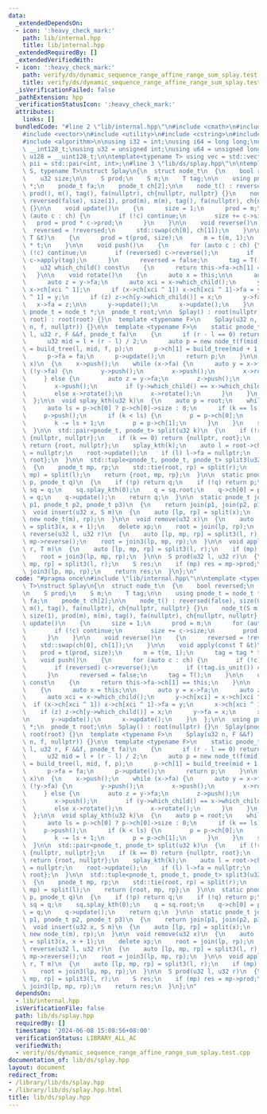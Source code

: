 ```yaml
---
data:
  _extendedDependsOn:
  - icon: ':heavy_check_mark:'
    path: lib/internal.hpp
    title: lib/internal.hpp
  _extendedRequiredBy: []
  _extendedVerifiedWith:
  - icon: ':heavy_check_mark:'
    path: verify/ds/dynamic_sequence_range_affine_range_sum_splay.test.cpp
    title: verify/ds/dynamic_sequence_range_affine_range_sum_splay.test.cpp
  _isVerificationFailed: false
  _pathExtension: hpp
  _verificationStatusIcon: ':heavy_check_mark:'
  attributes:
    links: []
  bundledCode: "#line 2 \"lib/internal.hpp\"\n#include <cmath>\n#include <tuple>\n\
    #include <vector>\n#include <utility>\n#include <cstring>\n#include <iostream>\n\
    #include <algorithm>\n\nusing i32 = int;\nusing i64 = long long;\nusing i128 =\
    \ __int128_t;\nusing u32 = unsigned int;\nusing u64 = unsigned long long;\nusing\
    \ u128 = __uint128_t;\n\ntemplate<typename T> using vec = std::vector<T>;\nusing\
    \ pii = std::pair<int, int>;\n#line 3 \"lib/ds/splay.hpp\"\n\ntemplate <typename\
    \ S, typename T>\nstruct Splay\n{\n  struct node_t\n  {\n    bool reversed;\n\
    \    u32 size;\n\n    S prod;\n    S m;\n    T tag;\n\n    using pnode_t = node_t\
    \ *;\n    pnode_t fa;\n    pnode_t ch[2];\n\n    node_t() : reversed(false), size(0),\
    \ prod(), m(), tag(), fa(nullptr), ch{nullptr, nullptr} {}\n    node_t(S m) :\
    \ reversed(false), size(1), prod(m), m(m), tag(), fa(nullptr), ch{nullptr, nullptr}\
    \ {}\n\n    void update()\n    {\n      size = 1;\n      prod = m;\n      for\
    \ (auto c : ch) {\n        if (!c) continue;\n        size += c->size;\n     \
    \   prod = prod * c->prod;\n      }\n    }\n\n    void reverse()\n    {\n    \
    \  reversed = !reversed;\n      std::swap(ch[0], ch[1]);\n    }\n\n    void apply(const\
    \ T &t)\n    {\n      prod = t(prod, size);\n      m = t(m, 1);\n      tag = tag\
    \ * t;\n    }\n\n    void push()\n    {\n      for (auto c : ch) {\n        if\
    \ (!c) continue;\n        if (reversed) c->reverse();\n        if (!tag.is_unit())\
    \ c->apply(tag);\n      }\n      reversed = false;\n      tag = T();\n    }\n\n\
    \    u32 which_child() const\n    {\n      return this->fa->ch[1] == this;\n \
    \   }\n\n    void rotate()\n    {\n      auto x = this;\n\n      auto y = x->fa;\n\
    \      auto z = y->fa;\n      auto xci = x->which_child();\n      y->ch[xci] =\
    \ x->ch[xci ^ 1];\n      if (x->ch[xci ^ 1]) x->ch[xci ^ 1]->fa = y;\n      x->ch[xci\
    \ ^ 1] = y;\n      if (z) z->ch[y->which_child()] = x;\n      y->fa = x;\n   \
    \   x->fa = z;\n\n      y->update();\n      x->update();\n    }\n  };\n\n  using\
    \ pnode_t = node_t *;\n  pnode_t root;\n\n  Splay() : root(nullptr) {}\n  Splay(pnode_t\
    \ root) : root(root) {}\n  template <typename F>\n    Splay(u32 n, F &&f) : root(build_tree(0,\
    \ n, f, nullptr)) {}\n\n  template <typename F>\n    static pnode_t build_tree(u32\
    \ l, u32 r, F &&f, pnode_t fa)\n    {\n      if (r - l == 0) return nullptr;\n\
    \      u32 mid = l + (r - l) / 2;\n      auto p = new node_t(f(mid));\n      p->ch[0]\
    \ = build_tree(l, mid, f, p);\n      p->ch[1] = build_tree(mid + 1, r, f, p);\n\
    \      p->fa = fa;\n      p->update();\n      return p;\n    }\n\n  void splay(pnode_t\
    \ x)\n  {\n    x->push();\n    while (x->fa) {\n      auto y = x->fa;\n      if\
    \ (!y->fa) {\n        y->push();\n        x->push();\n        x->rotate();\n \
    \     } else {\n        auto z = y->fa;\n        z->push();\n        y->push();\n\
    \        x->push();\n        if (y->which_child() == x->which_child()) y->rotate();\n\
    \        else x->rotate();\n        x->rotate();\n      }\n    }\n    root = x;\n\
    \  };\n\n  void splay_kth(u32 k)\n  {\n    auto p = root;\n    while (true) {\n\
    \      auto ls = p->ch[0] ? p->ch[0]->size : 0;\n      if (k == ls) break;\n \
    \     p->push();\n      if (k < ls) {\n        p = p->ch[0];\n      } else {\n\
    \        k -= ls + 1;\n        p = p->ch[1];\n      }\n    }\n    splay(p);\n\
    \  }\n\n  std::pair<pnode_t, pnode_t> split(u32 k)\n  {\n    if (!root) return\
    \ {nullptr, nullptr};\n    if (k == 0) return {nullptr, root};\n    if (k == root->size)\
    \ return {root, nullptr};\n    splay_kth(k);\n    auto l = root->ch[0];\n    root->ch[0]\
    \ = nullptr;\n    root->update();\n    if (l) l->fa = nullptr;\n    return {l,\
    \ root};\n  }\n\n  std::tuple<pnode_t, pnode_t, pnode_t> split3(u32 l, u32 r)\n\
    \  {\n    pnode_t mp, rp;\n    std::tie(root, rp) = split(r);\n    std::tie(root,\
    \ mp) = split(l);\n    return {root, mp, rp};\n  }\n\n  static pnode_t join(pnode_t\
    \ p, pnode_t q)\n  {\n    if (!p) return q;\n    if (!q) return p;\n    Splay\
    \ sq = q;\n    sq.splay_kth(0);\n    q = sq.root;\n    q->ch[0] = p;\n    p->fa\
    \ = q;\n    q->update();\n    return q;\n  }\n\n  static pnode_t join3(pnode_t\
    \ p1, pnode_t p2, pnode_t p3)\n  {\n    return join(p1, join(p2, p3));\n  }\n\n\
    \  void insert(u32 x, S m)\n  {\n    auto [lp, rp] = split(x);\n    root = join3(lp,\
    \ new node_t(m), rp);\n  }\n\n  void remove(u32 x)\n  {\n    auto [lp, xp, rp]\
    \ = split3(x, x + 1);\n    delete xp;\n    root = join(lp, rp);\n  }\n\n  void\
    \ reverse(u32 l, u32 r)\n  {\n    auto [lp, mp, rp] = split3(l, r);\n    if (mp)\
    \ mp->reverse();\n    root = join3(lp, mp, rp);\n  }\n\n  void apply(u32 l, u32\
    \ r, T m)\n  {\n    auto [lp, mp, rp] = split3(l, r);\n    if (mp) mp->apply(m);\n\
    \    root = join3(lp, mp, rp);\n  }\n\n  S prod(u32 l, u32 r)\n  {\n    auto [lp,\
    \ mp, rp] = split3(l, r);\n    S res;\n    if (mp) res = mp->prod;\n    root =\
    \ join3(lp, mp, rp);\n    return res;\n  }\n};\n"
  code: "#pragma once\n#include \"lib/internal.hpp\"\n\ntemplate <typename S, typename\
    \ T>\nstruct Splay\n{\n  struct node_t\n  {\n    bool reversed;\n    u32 size;\n\
    \n    S prod;\n    S m;\n    T tag;\n\n    using pnode_t = node_t *;\n    pnode_t\
    \ fa;\n    pnode_t ch[2];\n\n    node_t() : reversed(false), size(0), prod(),\
    \ m(), tag(), fa(nullptr), ch{nullptr, nullptr} {}\n    node_t(S m) : reversed(false),\
    \ size(1), prod(m), m(m), tag(), fa(nullptr), ch{nullptr, nullptr} {}\n\n    void\
    \ update()\n    {\n      size = 1;\n      prod = m;\n      for (auto c : ch) {\n\
    \        if (!c) continue;\n        size += c->size;\n        prod = prod * c->prod;\n\
    \      }\n    }\n\n    void reverse()\n    {\n      reversed = !reversed;\n  \
    \    std::swap(ch[0], ch[1]);\n    }\n\n    void apply(const T &t)\n    {\n  \
    \    prod = t(prod, size);\n      m = t(m, 1);\n      tag = tag * t;\n    }\n\n\
    \    void push()\n    {\n      for (auto c : ch) {\n        if (!c) continue;\n\
    \        if (reversed) c->reverse();\n        if (!tag.is_unit()) c->apply(tag);\n\
    \      }\n      reversed = false;\n      tag = T();\n    }\n\n    u32 which_child()\
    \ const\n    {\n      return this->fa->ch[1] == this;\n    }\n\n    void rotate()\n\
    \    {\n      auto x = this;\n\n      auto y = x->fa;\n      auto z = y->fa;\n\
    \      auto xci = x->which_child();\n      y->ch[xci] = x->ch[xci ^ 1];\n    \
    \  if (x->ch[xci ^ 1]) x->ch[xci ^ 1]->fa = y;\n      x->ch[xci ^ 1] = y;\n  \
    \    if (z) z->ch[y->which_child()] = x;\n      y->fa = x;\n      x->fa = z;\n\
    \n      y->update();\n      x->update();\n    }\n  };\n\n  using pnode_t = node_t\
    \ *;\n  pnode_t root;\n\n  Splay() : root(nullptr) {}\n  Splay(pnode_t root) :\
    \ root(root) {}\n  template <typename F>\n    Splay(u32 n, F &&f) : root(build_tree(0,\
    \ n, f, nullptr)) {}\n\n  template <typename F>\n    static pnode_t build_tree(u32\
    \ l, u32 r, F &&f, pnode_t fa)\n    {\n      if (r - l == 0) return nullptr;\n\
    \      u32 mid = l + (r - l) / 2;\n      auto p = new node_t(f(mid));\n      p->ch[0]\
    \ = build_tree(l, mid, f, p);\n      p->ch[1] = build_tree(mid + 1, r, f, p);\n\
    \      p->fa = fa;\n      p->update();\n      return p;\n    }\n\n  void splay(pnode_t\
    \ x)\n  {\n    x->push();\n    while (x->fa) {\n      auto y = x->fa;\n      if\
    \ (!y->fa) {\n        y->push();\n        x->push();\n        x->rotate();\n \
    \     } else {\n        auto z = y->fa;\n        z->push();\n        y->push();\n\
    \        x->push();\n        if (y->which_child() == x->which_child()) y->rotate();\n\
    \        else x->rotate();\n        x->rotate();\n      }\n    }\n    root = x;\n\
    \  };\n\n  void splay_kth(u32 k)\n  {\n    auto p = root;\n    while (true) {\n\
    \      auto ls = p->ch[0] ? p->ch[0]->size : 0;\n      if (k == ls) break;\n \
    \     p->push();\n      if (k < ls) {\n        p = p->ch[0];\n      } else {\n\
    \        k -= ls + 1;\n        p = p->ch[1];\n      }\n    }\n    splay(p);\n\
    \  }\n\n  std::pair<pnode_t, pnode_t> split(u32 k)\n  {\n    if (!root) return\
    \ {nullptr, nullptr};\n    if (k == 0) return {nullptr, root};\n    if (k == root->size)\
    \ return {root, nullptr};\n    splay_kth(k);\n    auto l = root->ch[0];\n    root->ch[0]\
    \ = nullptr;\n    root->update();\n    if (l) l->fa = nullptr;\n    return {l,\
    \ root};\n  }\n\n  std::tuple<pnode_t, pnode_t, pnode_t> split3(u32 l, u32 r)\n\
    \  {\n    pnode_t mp, rp;\n    std::tie(root, rp) = split(r);\n    std::tie(root,\
    \ mp) = split(l);\n    return {root, mp, rp};\n  }\n\n  static pnode_t join(pnode_t\
    \ p, pnode_t q)\n  {\n    if (!p) return q;\n    if (!q) return p;\n    Splay\
    \ sq = q;\n    sq.splay_kth(0);\n    q = sq.root;\n    q->ch[0] = p;\n    p->fa\
    \ = q;\n    q->update();\n    return q;\n  }\n\n  static pnode_t join3(pnode_t\
    \ p1, pnode_t p2, pnode_t p3)\n  {\n    return join(p1, join(p2, p3));\n  }\n\n\
    \  void insert(u32 x, S m)\n  {\n    auto [lp, rp] = split(x);\n    root = join3(lp,\
    \ new node_t(m), rp);\n  }\n\n  void remove(u32 x)\n  {\n    auto [lp, xp, rp]\
    \ = split3(x, x + 1);\n    delete xp;\n    root = join(lp, rp);\n  }\n\n  void\
    \ reverse(u32 l, u32 r)\n  {\n    auto [lp, mp, rp] = split3(l, r);\n    if (mp)\
    \ mp->reverse();\n    root = join3(lp, mp, rp);\n  }\n\n  void apply(u32 l, u32\
    \ r, T m)\n  {\n    auto [lp, mp, rp] = split3(l, r);\n    if (mp) mp->apply(m);\n\
    \    root = join3(lp, mp, rp);\n  }\n\n  S prod(u32 l, u32 r)\n  {\n    auto [lp,\
    \ mp, rp] = split3(l, r);\n    S res;\n    if (mp) res = mp->prod;\n    root =\
    \ join3(lp, mp, rp);\n    return res;\n  }\n};\n"
  dependsOn:
  - lib/internal.hpp
  isVerificationFile: false
  path: lib/ds/splay.hpp
  requiredBy: []
  timestamp: '2024-06-08 15:08:56+08:00'
  verificationStatus: LIBRARY_ALL_AC
  verifiedWith:
  - verify/ds/dynamic_sequence_range_affine_range_sum_splay.test.cpp
documentation_of: lib/ds/splay.hpp
layout: document
redirect_from:
- /library/lib/ds/splay.hpp
- /library/lib/ds/splay.hpp.html
title: lib/ds/splay.hpp
---
```

